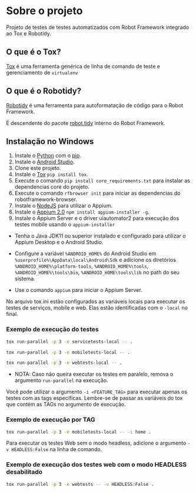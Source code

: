 # Sobre o projeto

Projeto de testes de testes automatizados com Robot Framework integrado ao Tox e Robotidy.

## O que é o Tox?

[Tox][WhatIsTox] é uma ferramenta genérica de linha de comando de teste e gerenciamento de ```virtualenv```

## O que é o Robotidy?

[Robotidy][RobotidyIntroduction] é uma ferramenta para autoformatação de código para o Robot Framework.

É descendente do pacote [robot.tidy][RobotidyRobotFramework] interno do Robot Framework.

## Instalação no Windows

1. Instale o [Python][Python] com o [pip][pip].
2. Instale o [Android Studio][AndroidStudio].
3. Clone este projeto.
4. Instale o [Tox][ToxInstall] ```pip install tox```.
5. Execute o comando ```pip install core_requirements.txt``` para instalar as dependencias core do projeto.
6. Execute o comando ```rfbrowser init``` para iniciar as dependencias do robotframework-browser.
7. Instale o [NodeJS][NodeJS] para utilizar o Appium.
8. Instale o [Appium 2.0][Appium2.0] ```npm install appium-installer -g```.
9. Instale o Appium Server e o driver uiautomator2 para execução dos testes mobile usando o ```appium-installer```

- Tenha o Java JDK11 ou superior instalado e configurado para utilizar o Appium Desktop e o Android Studio.

- Configure a variável `%ANDROID_HOME%` do Android Studio em `%userprofile%\AppData\local\Android\Sdk` e adicione os diretórios `%ANDROID_HOME%\platform-tools`, `%ANDROID_HOME%\tools`, `%ANDROID_HOME%\tools\bin`, `%ANDROID_HOME\tools\lib` no path do seu sistema.

- Use o comando `appium` para iniciar o Appium Server.

No arquivo tox.ini estão configurados as variáveis locais para executar os testes de serviços, mobile e web. Elas estão identificadas com o `-local` no final.


### Exemplo de execução do testes

```bash
tox run-parallel -p 3 -e servicetests-local -- .
```

```bash
tox run-parallel -p 3 -e mobiletests-local -- .
```

```bash
tox run-parallel -p 3 -e webtests-local -- .
```

- NOTA: Caso não queira executar os testes em paralelo, remova o argumento ```run-parallel``` na execução.

Você pode utilizar o argumento ```-i <FEATURE_TAG>``` para executar apenas os testes com as tags específicas. Lembre-se de passar as variáveis do tox que contém as TAGs no argumento de execução.

### Exemplo de execução por TAG

```bash
tox run-parallel -p 3 -e mobiletests-local -- -i home .
```

Para executar os testes Web sem o modo headless, adicione o argumento ```-v HEADLESS:False``` na linha de comando.

### Exemplo de execução dos testes web com o modo HEADLESS desabilitado

```bash
tox run-parallel -p 3 -e webtests -- -v HEADLESS:False .
```

[WhatIsTox]: https://tox.wiki/en/latest/#what-is-tox
[RobotidyIntroduction]: https://robotidy.readthedocs.io/en/stable/#introduction
[RobotidyRobotFramework]: https://robotframework.org/robotframework/latest/RobotFrameworkUserGuide.html#tidy
[Python]: https://www.python.org/
[pip]: https://pip.pypa.io
[ToxInstall]: https://tox.wiki/en/latest/installation.html
[Appium2.0]: https://appium.io/
[AndroidStudio]: https://developer.android.com/studio
[NodeJS]: https://nodejs.org/en/